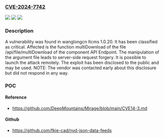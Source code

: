 ### [CVE-2024-7742](https://cve.mitre.org/cgi-bin/cvename.cgi?name=CVE-2024-7742)
![](https://img.shields.io/static/v1?label=Product&message=ltcms&color=blue)
![](https://img.shields.io/static/v1?label=Version&message=%3D%201.0.20%20&color=brighgreen)
![](https://img.shields.io/static/v1?label=Vulnerability&message=CWE-918%20Server-Side%20Request%20Forgery&color=brighgreen)

### Description

A vulnerability was found in wanglongcn ltcms 1.0.20. It has been classified as critical. Affected is the function multiDownload of the file /api/file/multiDownload of the component API Endpoint. The manipulation of the argument file leads to server-side request forgery. It is possible to launch the attack remotely. The exploit has been disclosed to the public and may be used. NOTE: The vendor was contacted early about this disclosure but did not respond in any way.

### POC

#### Reference
- https://github.com/DeepMountains/Mirage/blob/main/CVE14-3.md

#### Github
- https://github.com/fkie-cad/nvd-json-data-feeds


